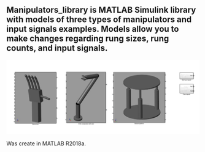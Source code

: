## Manipulators_library is MATLAB Simulink library with models of three types of manipulators and input signals examples. Models allow you to make changes regarding rung sizes, rung counts, and input signals. ##

![Library](https://github.com/morlena106/manipulators_library/blob/main/library.jpg)

Was create in MATLAB R2018a.
